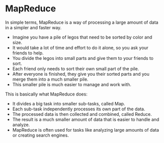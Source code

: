 # MapReduce

In simple terms, MapReduce is a way of processing a large amount of data in a simpler and faster way.

* Imagine you have a pile of legos that need to be sorted by color and size.
* It would take a lot of time and effort to do it alone, so you ask your friends to help.
* You divide the legos into small parts and give them to your friends to sort.
* Each friend only needs to sort their own small part of the pile.
* After everyone is finished, they give you their sorted parts and you merge them into a much smaller pile.
* This smaller pile is much easier to manage and work with.

This is basically what MapReduce does:

* It divides a big task into smaller sub-tasks, called Map.
* Each sub-task independently processes its own part of the data.
* The processed data is then collected and combined, called Reduce.
* The result is a much smaller amount of data that is easier to handle and analyze.
* MapReduce is often used for tasks like analyzing large amounts of data or creating search engines.
